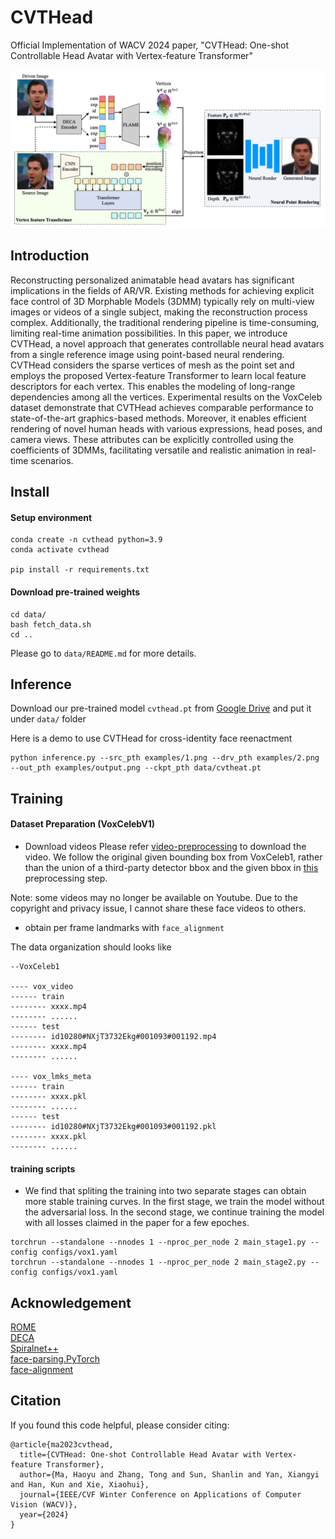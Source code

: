 # CVTHead
Official Implementation of WACV 2024 paper, "CVTHead: One-shot Controllable Head Avatar with Vertex-feature Transformer"

![framework](https://github.com/HowieMa/CVTHead/blob/main/assets/framework.png)

## Introduction
Reconstructing personalized animatable head avatars has significant implications in the fields of AR/VR. Existing methods for achieving explicit face control of 3D Morphable Models (3DMM) typically rely on multi-view images or videos of a single subject, making the reconstruction process complex. Additionally, the traditional rendering pipeline is time-consuming, limiting real-time animation possibilities. In this paper, we introduce CVTHead, a novel approach that generates controllable neural head avatars from a single reference image using point-based neural rendering. CVTHead considers the sparse vertices of mesh as the point set and employs the proposed Vertex-feature Transformer to learn local feature descriptors for each vertex. This enables the modeling of long-range dependencies among all the vertices. Experimental results on the VoxCeleb dataset demonstrate that CVTHead achieves comparable performance to state-of-the-art graphics-based methods. Moreover, it enables efficient rendering of novel human heads with various expressions, head poses, and camera views. These attributes can be explicitly controlled using the coefficients of 3DMMs, facilitating versatile and realistic animation in real-time scenarios. 



## Install
#### Setup environment
~~~
conda create -n cvthead python=3.9
conda activate cvthead

pip install -r requirements.txt
~~~

#### Download pre-trained weights
~~~
cd data/
bash fetch_data.sh
cd ..
~~~
Please go to `data/README.md` for more details. 


## Inference

Download our pre-trained model `cvthead.pt` from [Google Drive](https://drive.google.com/drive/folders/12wDExqDiU2LDTrM-2Mg9HFEvjeFJQlG5?usp=sharing)
and put it under `data/` folder

Here is a demo to use CVTHead for cross-identity face reenactment
~~~
python inference.py --src_pth examples/1.png --drv_pth examples/2.png --out_pth examples/output.png --ckpt_pth data/cvtheat.pt
~~~

## Training

#### Dataset Preparation (VoxCelebV1)

- Download videos
Please refer [video-preprocessing](https://github.com/AliaksandrSiarohin/video-preprocessing) to download the video. 
We follow the original given bounding box from VoxCeleb1, rather than the union of a third-party detector bbox and the given bbox in [this](https://github.com/AliaksandrSiarohin/video-preprocessing/blob/master/crop_vox.py#L19) preprocessing step.  


Note: some videos may no longer be available on Youtube. Due to the copyright and privacy issue, I cannot share these face videos to others.  

- obtain per frame landmarks with `face_alignment`


The data organization should looks like
~~~
--VoxCeleb1

---- vox_video
------ train
-------- xxxx.mp4
-------- ......
------ test
-------- id10280#NXjT3732Ekg#001093#001192.mp4
-------- xxxx.mp4
-------- ......

---- vox_lmks_meta
------ train
-------- xxxx.pkl
-------- ......
------ test
-------- id10280#NXjT3732Ekg#001093#001192.pkl
-------- xxxx.pkl
-------- ......
~~~

#### training scripts
- We find that spliting the training into two separate stages can obtain more stable training curves. 
In the first stage, we train the model without the adversarial loss. 
In the second stage, we continue training the model with all losses claimed in the paper for a few epoches. 

~~~
torchrun --standalone --nnodes 1 --nproc_per_node 2 main_stage1.py --config configs/vox1.yaml
torchrun --standalone --nnodes 1 --nproc_per_node 2 main_stage2.py --config configs/vox1.yaml
~~~

## Acknowledgement
[ROME](https://github.com/SamsungLabs/rome)   
[DECA](https://github.com/yfeng95/DECA)   
[Spiralnet++](https://github.com/sw-gong/spiralnet_plus)   
[face-parsing.PyTorch](https://github.com/VisionSystemsInc/face-parsing.PyTorch)  
[face-alignment](https://github.com/1adrianb/face-alignment)   


## Citation
If you found this code helpful, please consider citing:
~~~
@article{ma2023cvthead,
  title={CVTHead: One-shot Controllable Head Avatar with Vertex-feature Transformer},
  author={Ma, Haoyu and Zhang, Tong and Sun, Shanlin and Yan, Xiangyi and Han, Kun and Xie, Xiaohui},
  journal={IEEE/CVF Winter Conference on Applications of Computer Vision (WACV)},
  year={2024}
}
~~~
